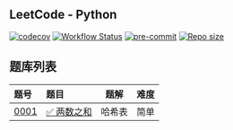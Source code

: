 ## LeetCode - Python

[![codecov](https://codecov.io/gh/shilin83/leetcode-python/graph/badge.svg?token=N6F3NPOQ5T)](https://codecov.io/gh/shilin83/leetcode-python)
[![Workflow Status](https://img.shields.io/github/actions/workflow/status/shilin83/leetcode-python/ci.yml?branch=main&style=flat-square&logo=github&label=CI)](https://github.com/shilin83/leetcode-python/actions)
[![pre-commit](https://img.shields.io/badge/pre--commit-enabled-brightgreen?logo=pre-commit)](https://github.com/pre-commit/pre-commit)
[![Repo size](https://img.shields.io/github/repo-size/shilin83/leetcode-python?style=flat-square&label=Repo%20size)](https://shields.io/badges/git-hub-repo-size)

## 题库列表

| 题号                                          | 题目                                              | 题解  | 难度 |
|:--------------------------------------------|:------------------------------------------------|:---:|:--:|
| [0001](src/solutions/problem0001/twoSum.py) | [✅ 两数之和](https://leetcode.cn/problems/two-sum/) | 哈希表 | 简单 |
